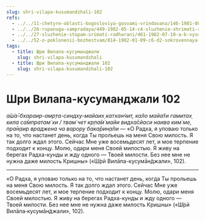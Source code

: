 ```yaml
---
slug: shri-vilapa-kusumandzhali-102
refs:
  - ../../11-chetyre-oblasti-bogosloviya-gosvami-vrindavana/146-1981-08-14-b2-achari-sambandhi-abhidei-i-prajodzhany.md
  - ../../26-rupanuga-sampradaya/449-1982-05-14-c4-sluzhenie-shrimati-radharani-v-linii-shri-rupy-dushi-proishodyashhie-iz-anga-dzhjoti.md
  - ../../27-sluzhenie-stopam-srimati-radharani/461-1982-07-10-a-b-vysochajshee-dostizhenie-v-shkole-gaudiya-vajshnavov.md
  - ../../52-o-poklonenii-bozhestvam/814-1982-01-09-c6-d2-sokrovennaya-sushhnost-pokloneniya-govardhan-shile.md
tags:
  - title: Шри Вилапа-кусуманджали
    slug: shri-vilapa-kusumandzhali
  - title: Шри Вилапа-кусуманджали 102
    slug: shri-vilapa-kusumandzhali-102
---
```


# Шри Вилапа-кусуманджали 102

*а̄ш́а̄-бхараир-амр̣та-синдху-майаих̣ катхан̃чит, ка̄ло майа̄ти гамитах̣ кила са̄мпратам̇ хи / твам̇ чет кр̣па̄м̇ майи видха̄сйаси наива ким̇ ме, пра̄н̣аир враджена ча варору бака̄рин̣а̄пи* — «О Радха, я уповаю только на то, что настанет день, когда Ты прольешь на меня Свою милость. Я так долго ждал этого. Сейчас Мне уже восемьдесят лет, и мое терпение подходит к концу. Молю, одари меня Своей милостью. Я живу на берегах Радха-кунды и жду одного — Твоей милости. Без нее мне не нужна даже милость Кришны» («Ш́рӣ Вилāпа-кусумāн̃джали», 102).

---

«О Радха, я уповаю только на то, что настанет день, когда Ты прольешь на меня Свою милость. Я так долго ждал этого. Сейчас Мне уже восемьдесят лет, и мое терпение подходит к концу. Молю, одари меня Своей милостью. Я живу на берегах Радха-кунды и жду одного — Твоей милости. Без нее мне не нужна даже милость Кришны» («Ш́рӣ Вилāпа‑кусумāн̃джали», 102).
